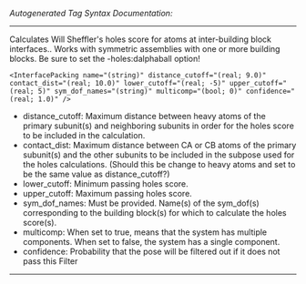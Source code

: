 _Autogenerated Tag Syntax Documentation:_

---
Calculates Will Sheffler's holes score for atoms at inter-building block interfaces.. Works with symmetric assemblies with one or more building blocks. Be sure to set the -holes:dalphaball option!

```
<InterfacePacking name="(string)" distance_cutoff="(real; 9.0)" contact_dist="(real; 10.0)" lower_cutoff="(real; -5)" upper_cutoff="(real; 5)" sym_dof_names="(string)" multicomp="(bool; 0)" confidence="(real; 1.0)" />
```

-   distance_cutoff: Maximum distance between heavy atoms of the primary subunit(s) and neighboring subunits in order for the holes score to be included in the calculation.
-   contact_dist: Maximum distance between CA or CB atoms of the primary subunit(s) and the other subunits to be included in the subpose used for the holes calculations. (Should this be change to heavy atoms and set to be the same value as distance_cutoff?)
-   lower_cutoff: Minimum passing holes score.
-   upper_cutoff: Maximum passing holes score.
-   sym_dof_names: Must be provided. Name(s) of the sym_dof(s) corresponding to the building block(s) for which to calculate the holes score(s).
-   multicomp: When set to true, means that the system has multiple components. When set to false, the system has a single component.
-   confidence: Probability that the pose will be filtered out if it does not pass this Filter

---
